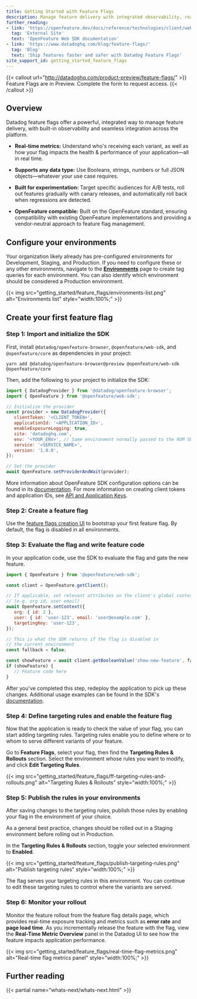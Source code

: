 ```yaml
---
title: Getting Started with Feature Flags
description: Manage feature delivery with integrated observability, real-time metrics, and OpenFeature-compatible gradual rollouts.
further_reading:
- link: 'https://openfeature.dev/docs/reference/technologies/client/web/'
  tag: 'External Site'
  text: 'OpenFeature Web SDK documentation'
- link: 'https://www.datadoghq.com/blog/feature-flags/'
  tag: 'Blog'
  text: 'Ship features faster and safer with Datadog Feature Flags'
site_support_id: getting_started_feature_flags
---
```


{{< callout url="http://datadoghq.com/product-preview/feature-flags/" >}}
Feature Flags are in Preview. Complete the form to request access.
{{< /callout >}}

## Overview

Datadog feature flags offer a powerful, integrated way to manage feature delivery, with built-in observability and seamless integration across the platform.

* **Real-time metrics:** Understand who's receiving each variant, as well as how your flag impacts the health & performance of your application—all in real time.

* **Supports any data type:** Use Booleans, strings, numbers or full JSON objects—whatever your use case requires.

* **Built for experimentation:** Target specific audiences for A/B tests, roll out features gradually with canary releases, and automatically roll back when regressions are detected.

* **OpenFeature compatible:** Built on the OpenFeature standard, ensuring compatibility with existing OpenFeature implementations and providing a vendor-neutral approach to feature flag management.

## Configure your environments

Your organization likely already has pre-configured environments for Development, Staging, and Production. If you need to configure these or any other environments, navigate to the [**Environments**][3] page to create tag queries for each environment. You can also identify which environment should be considered a Production environment.

{{< img src="getting_started/feature_flags/environments-list.png" alt="Environments list" style="width:100%;" >}}

## Create your first feature flag

### Step 1: Import and initialize the SDK

First, install `@datadog/openfeature-browser`, `@openfeature/web-sdk`, and `@openfeature/core` as dependencies in your project:


```
yarn add @datadog/openfeature-browser@preview @openfeature/web-sdk @openfeature/core
```

Then, add the following to your project to initialize the SDK:

```js
import { DatadogProvider } from '@datadog/openfeature-browser';
import { OpenFeature } from '@openfeature/web-sdk';

// Initialize the provider
const provider = new DatadogProvider({
   clientToken: '<CLIENT_TOKEN>',
   applicationId: '<APPLICATION_ID>',
   enableExposureLogging: true,
   site: 'datadoghq.com',
   env: '<YOUR_ENV>', // Same environment normally passed to the RUM SDK
   service: '<SERVICE_NAME>',
   version: '1.0.0',
});

// Set the provider
await OpenFeature.setProviderAndWait(provider);
```

More information about OpenFeature SDK configuration options can be found in its [documentation][1]. For more information on creating client tokens and application IDs, see [API and Application Keys][4].

### Step 2: Create a feature flag

Use the [feature flags creation UI][2] to bootstrap your first feature flag. By default, the flag is disabled in all environments.

### Step 3: Evaluate the flag and write feature code

In your application code, use the SDK to evaluate the flag and gate the new feature.

```js
import { OpenFeature } from '@openfeature/web-sdk';

const client = OpenFeature.getClient();

// If applicable, set relevant attributes on the client's global context
// (e.g. org id, user email)
await OpenFeature.setContext({
   org: { id: 2 },
   user: { id: 'user-123', email: 'user@example.com' },
   targetingKey: 'user-123',
});

// This is what the SDK returns if the flag is disabled in
// the current environment
const fallback = false;

const showFeature = await client.getBooleanValue('show-new-feature', fallback);
if (showFeature) {
   // Feature code here
}
```

After you've completed this step, redeploy the application to pick up these changes. Additional usage examples can be found in the SDK's [documentation][1].

### Step 4: Define targeting rules and enable the feature flag

Now that the application is ready to check the value of your flag, you can start adding targeting rules. Targeting rules enable you to define where or to whom to serve different variants of your feature.

Go to **Feature Flags**, select your flag, then find the **Targeting Rules & Rollouts** section. Select the environment whose rules you want to modify, and click **Edit Targeting Rules**.

{{< img src="getting_started/feature_flags/ff-targeting-rules-and-rollouts.png" alt="Targeting Rules & Rollouts" style="width:100%;" >}}

### Step 5: Publish the rules in your environments

After saving changes to the targeting rules, publish those rules by enabling your flag in the environment of your choice.

<div class="alert alert-info">
As a general best practice, changes should be rolled out in a Staging environment before rolling out in Production.
</div>

In the **Targeting Rules & Rollouts** section, toggle your selected environment to **Enabled**.

{{< img src="getting_started/feature_flags/publish-targeting-rules.png" alt="Publish targeting rules" style="width:100%;" >}}

The flag serves your targeting rules in this environment. You can continue to edit these targeting rules to control where the variants are served.

### Step 6: Monitor your rollout

Monitor the feature rollout from the feature flag details page, which provides real-time exposure tracking and metrics such as **error rate** and **page load time**. As you incrementally release the feature with the flag, view the **Real-Time Metric Overview** panel in the Datadog UI to see how the feature impacts application performance.

{{< img src="getting_started/feature_flags/real-time-flag-metrics.png" alt="Real-time flag metrics panel" style="width:100%;" >}}

## Further reading

{{< partial name="whats-next/whats-next.html" >}}

[1]: https://openfeature.dev/docs/reference/technologies/client/web/
[2]: https://app.datadoghq.com/feature-flags/create
[3]: https://app.datadoghq.com/feature-flags/environments
[4]: https://docs.datadoghq.com/account_management/api-app-keys/#client-tokens
